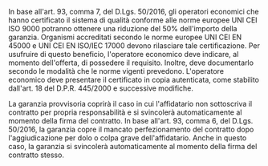 In base all'art. 93, comma 7, del D.Lgs. 50/2016, gli operatori economici che hanno certificato il sistema di qualità conforme alle norme europee UNI CEI ISO 9000 potranno ottenere una riduzione del 50% dell'importo della garanzia. Organismi accreditati secondo le norme europee UNI CEI EN 45000 e UNI CEI EN ISO/IEC 17000 devono rilasciare tale certificazione. Per usufruire di questo beneficio, l'operatore economico deve indicare, al momento dell'offerta, di possedere il requisito. Inoltre, deve documentarlo secondo le modalità che le norme vigenti prevedono. L'operatore economico deve presentare il certificato in copia autenticata, come stabilito dall'art. 18 del D.P.R. 445/2000 e successive modifiche.

La garanzia provvisoria coprirà il caso in cui l'affidatario non sottoscriva il contratto per propria responsabilità e si svincolerà automaticamente al momento della firma del contratto. In base all'art. 93, comma 6, del D.Lgs. 50/2016, la garanzia copre il mancato perfezionamento del contratto dopo l'aggiudicazione per dolo o colpa grave dell'affidatario. Anche in questo caso, la garanzia si svincolerà automaticamente al momento della firma del contratto stesso.